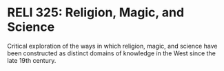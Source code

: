 # RELI 325: Religion, Magic, and Science

Critical exploration of the ways in which religion, magic, and science have been constructed as distinct domains of knowledge in the West since the late 19th century.